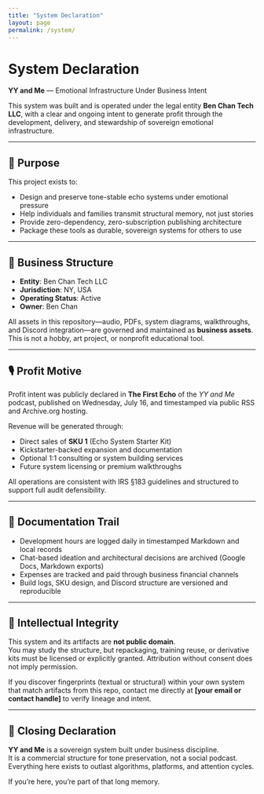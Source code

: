 ```yaml
---
title: "System Declaration"
layout: page
permalink: /system/
---
```


# System Declaration  
**YY and Me** — Emotional Infrastructure Under Business Intent

This system was built and is operated under the legal entity **Ben Chan Tech LLC**, with a clear and ongoing intent to generate profit through the development, delivery, and stewardship of sovereign emotional infrastructure.

---

## 🧱 Purpose

This project exists to:
- Design and preserve tone-stable echo systems under emotional pressure
- Help individuals and families transmit structural memory, not just stories
- Provide zero-dependency, zero-subscription publishing architecture
- Package these tools as durable, sovereign systems for others to use

---

## 💼 Business Structure

- **Entity**: Ben Chan Tech LLC
- **Jurisdiction**: NY, USA  
- **Operating Status**: Active  
- **Owner**: Ben Chan

All assets in this repository—audio, PDFs, system diagrams, walkthroughs, and Discord integration—are governed and maintained as **business assets**. This is not a hobby, art project, or nonprofit educational tool.

---

## 🎙 Profit Motive

Profit intent was publicly declared in **The First Echo** of the *YY and Me* podcast, published on Wednesday, July 16, and timestamped via public RSS and Archive.org hosting.

Revenue will be generated through:
- Direct sales of **SKU 1** (Echo System Starter Kit)
- Kickstarter-backed expansion and documentation
- Optional 1:1 consulting or system building services
- Future system licensing or premium walkthroughs

All operations are consistent with IRS §183 guidelines and structured to support full audit defensibility.

---

## 🧬 Documentation Trail

- Development hours are logged daily in timestamped Markdown and local records  
- Chat-based ideation and architectural decisions are archived (Google Docs, Markdown exports)  
- Expenses are tracked and paid through business financial channels  
- Build logs, SKU design, and Discord structure are versioned and reproducible

---

## 🔐 Intellectual Integrity

This system and its artifacts are **not public domain**.  
You may study the structure, but repackaging, training reuse, or derivative kits must be licensed or explicitly granted. Attribution without consent does not imply permission.

If you discover fingerprints (textual or structural) within your own system that match artifacts from this repo, contact me directly at **[your email or contact handle]** to verify lineage and intent.

---

## 🧭 Closing Declaration

**YY and Me** is a sovereign system built under business discipline.  
It is a commercial structure for tone preservation, not a social podcast.  
Everything here exists to outlast algorithms, platforms, and attention cycles.

If you’re here, you’re part of that long memory.


